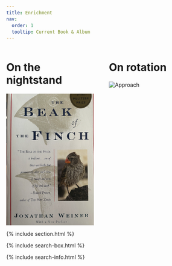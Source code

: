 ```yaml
---
title: Enrichment
nav:
  order: 1
  tooltip: Current Book & Album
---
```


<div style="display: flex;">

  <!-- Music section -->
  <div style="flex: 1; padding-right: 20px;">
    <h1>On the nightstand</h1>
    <img src="finch.png" alt="Approach" style="width: 275px; height: 350px; margin-right: 10px; vertical-align: middle;">
  </div>

  <!-- Book section -->
  <div style="flex: 1; padding-left: 20px;">
    <h1>On rotation</h1>
<img src="nujabes.png" alt="Approach" style="width: 350px; height: 350px; margin-right: 10px; vertical-align: middle;">
  </div>

</div>

{% include section.html %}

{% include search-box.html %}

{% include search-info.html %}
